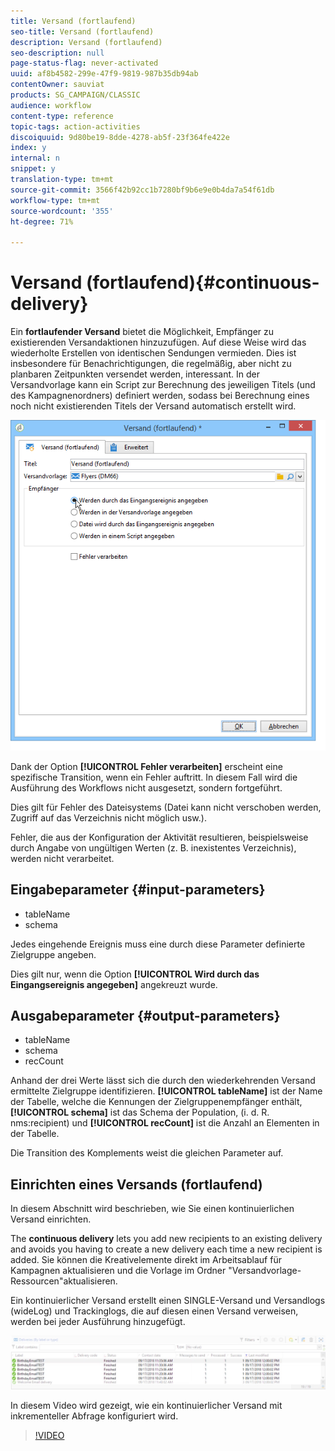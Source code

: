 ```yaml
---
title: Versand (fortlaufend)
seo-title: Versand (fortlaufend)
description: Versand (fortlaufend)
seo-description: null
page-status-flag: never-activated
uuid: af8b4582-299e-47f9-9819-987b35db94ab
contentOwner: sauviat
products: SG_CAMPAIGN/CLASSIC
audience: workflow
content-type: reference
topic-tags: action-activities
discoiquuid: 9d80be19-8dde-4278-ab5f-23f364fe422e
index: y
internal: n
snippet: y
translation-type: tm+mt
source-git-commit: 3566f42b92cc1b7280bf9b6e9e0b4da7a54f61db
workflow-type: tm+mt
source-wordcount: '355'
ht-degree: 71%

---
```



# Versand (fortlaufend){#continuous-delivery}

Ein **fortlaufender Versand** bietet die Möglichkeit, Empfänger zu existierenden Versandaktionen hinzuzufügen. Auf diese Weise wird das wiederholte Erstellen von identischen Sendungen vermieden. Dies ist insbesondere für Benachrichtigungen, die regelmäßig, aber nicht zu planbaren Zeitpunkten versendet werden, interessant. In der Versandvorlage kann ein Script zur Berechnung des jeweiligen Titels (und des Kampagnenordners) definiert werden, sodass bei Berechnung eines noch nicht existierenden Titels der Versand automatisch erstellt wird.

![](assets/edit_diffusion_fil.png)

Dank der Option **[!UICONTROL Fehler verarbeiten]** erscheint eine spezifische Transition, wenn ein Fehler auftritt. In diesem Fall wird die Ausführung des Workflows nicht ausgesetzt, sondern fortgeführt.

Dies gilt für Fehler des Dateisystems (Datei kann nicht verschoben werden, Zugriff auf das Verzeichnis nicht möglich usw.).

Fehler, die aus der Konfiguration der Aktivität resultieren, beispielsweise durch Angabe von ungültigen Werten (z. B. inexistentes Verzeichnis), werden nicht verarbeitet.

## Eingabeparameter {#input-parameters}

* tableName
* schema

Jedes eingehende Ereignis muss eine durch diese Parameter definierte Zielgruppe angeben.

Dies gilt nur, wenn die Option **[!UICONTROL Wird durch das Eingangsereignis angegeben]** angekreuzt wurde.

## Ausgabeparameter {#output-parameters}

* tableName
* schema
* recCount

Anhand der drei Werte lässt sich die durch den wiederkehrenden Versand ermittelte Zielgruppe identifizieren. **[!UICONTROL tableName]** ist der Name der Tabelle, welche die Kennungen der Zielgruppenempfänger enthält, **[!UICONTROL schema]** ist das Schema der Population, (i. d. R. nms:recipient) und **[!UICONTROL recCount]** ist die Anzahl an Elementen in der Tabelle.

Die Transition des Komplements weist die gleichen Parameter auf.

## Einrichten eines Versands (fortlaufend)

In diesem Abschnitt wird beschrieben, wie Sie einen kontinuierlichen Versand einrichten.

The **continuous delivery** lets you add new recipients to an existing delivery and avoids you having to create a new delivery each time a new recipient is added. Sie können die Kreativelemente direkt im Arbeitsablauf für Kampagnen aktualisieren und die Vorlage im Ordner &quot;Versandvorlage-Ressourcen&quot;aktualisieren.

Ein kontinuierlicher Versand erstellt einen SINGLE-Versand und Versandlogs (wideLog) und Trackinglogs, die auf diesen einen Versand verweisen, werden bei jeder Ausführung hinzugefügt.

![Kontinuierlicher Versand](assets/delivery_continuous.jpg)

In diesem Video wird gezeigt, wie ein kontinuierlicher Versand mit inkrementeller Abfrage konfiguriert wird.

>[!VIDEO](https://video.tv.adobe.com/v/25039?quality=12)
